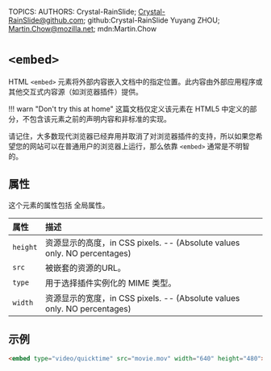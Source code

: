 TOPICS: <embed>
AUTHORS: Crystal-RainSlide; Crystal-RainSlide@github.com; github:Crystal-RainSlide
         Yuyang ZHOU; Martin.Chow@mozilla.net; mdn:Martin.Chow

# `<embed>`

HTML `<embed>` 元素将外部内容嵌入文档中的指定位置。此内容由外部应用程序或其他交互式内容源（如浏览器插件）提供。

!!! warn "Don't try this at home"
    这篇文档仅定义该元素在 HTML5 中定义的部分，不包含该元素之前的声明内容和非标准的实现。

请记住，大多数现代浏览器已经弃用并取消了对浏览器插件的支持，所以如果您希望您的网站可以在普通用户的浏览器上运行，那么依靠 `<embed>` 通常是不明智的。

## 属性

这个元素的属性包括 全局属性。

| 属性 | 描述 |
| :-- | :-- |
| `height` | 资源显示的高度，in CSS pixels.  -- (Absolute values only.  NO percentages) |
| `src` | 被嵌套的资源的URL。 |
| `type` | 用于选择插件实例化的 MIME 类型。 |
| `width` | 资源显示的宽度，in CSS pixels.  -- (Absolute values only.  NO percentages) |

## 示例

```html
<embed type="video/quicktime" src="movie.mov" width="640" height="480">
```
